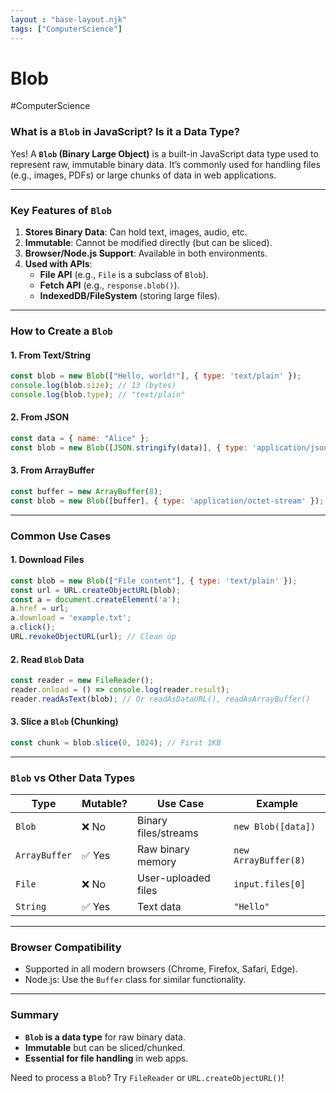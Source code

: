 ```yaml
---
layout : "base-layout.njk"
tags: ["ComputerScience"]
---
```


# Blob

<span class="hashtag" >#ComputerScience</span>
### **What is a `Blob` in JavaScript? Is it a Data Type?**  

Yes! A **`Blob` (Binary Large Object)** is a built-in JavaScript data type used to represent raw, immutable binary data. It’s commonly used for handling files (e.g., images, PDFs) or large chunks of data in web applications.

---

### **Key Features of `Blob`**
1. **Stores Binary Data**: Can hold text, images, audio, etc.  
2. **Immutable**: Cannot be modified directly (but can be sliced).  
3. **Browser/Node.js Support**: Available in both environments.  
4. **Used with APIs**:  
   - **File API** (e.g., `File` is a subclass of `Blob`).  
   - **Fetch API** (e.g., `response.blob()`).  
   - **IndexedDB/FileSystem** (storing large files).  

---

### **How to Create a `Blob`**
#### **1. From Text/String**
```javascript
const blob = new Blob(["Hello, world!"], { type: 'text/plain' });
console.log(blob.size); // 13 (bytes)
console.log(blob.type); // "text/plain"
```

#### **2. From JSON**
```javascript
const data = { name: "Alice" };
const blob = new Blob([JSON.stringify(data)], { type: 'application/json' });
```

#### **3. From ArrayBuffer**
```javascript
const buffer = new ArrayBuffer(8);
const blob = new Blob([buffer], { type: 'application/octet-stream' });
```

---

### **Common Use Cases**
#### **1. Download Files**
```javascript
const blob = new Blob(["File content"], { type: 'text/plain' });
const url = URL.createObjectURL(blob);
const a = document.createElement('a');
a.href = url;
a.download = 'example.txt';
a.click();
URL.revokeObjectURL(url); // Clean up
```

#### **2. Read `Blob` Data**
```javascript
const reader = new FileReader();
reader.onload = () => console.log(reader.result);
reader.readAsText(blob); // Or readAsDataURL(), readAsArrayBuffer()
```

#### **3. Slice a `Blob` (Chunking)**
```javascript
const chunk = blob.slice(0, 1024); // First 1KB
```

---

### **`Blob` vs Other Data Types**
| Type       | Mutable? | Use Case                     | Example                  |
|------------|----------|------------------------------|--------------------------|
| `Blob`     | ❌ No    | Binary files/streams         | `new Blob([data])`       |
| `ArrayBuffer` | ✅ Yes | Raw binary memory            | `new ArrayBuffer(8)`     |
| `File`     | ❌ No    | User-uploaded files          | `input.files[0]`         |
| `String`   | ✅ Yes   | Text data                    | `"Hello"`                |

---

### **Browser Compatibility**
- Supported in all modern browsers (Chrome, Firefox, Safari, Edge).  
- Node.js: Use the `Buffer` class for similar functionality.  

---

### **Summary**
- **`Blob` is a data type** for raw binary data.  
- **Immutable** but can be sliced/chunked.  
- **Essential for file handling** in web apps.  

Need to process a `Blob`? Try `FileReader` or `URL.createObjectURL()`! 
